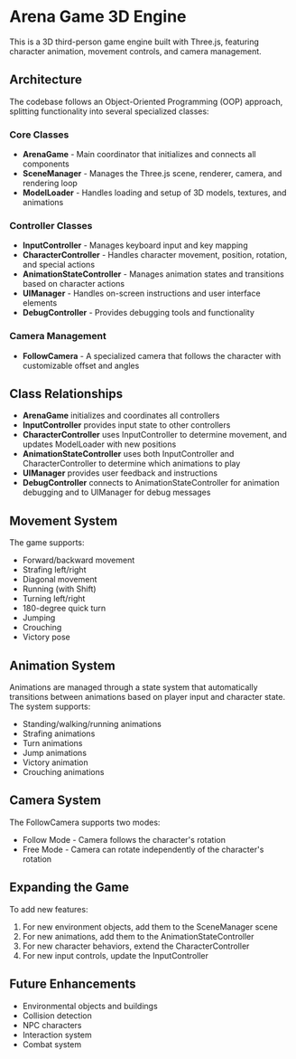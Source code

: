 # Arena Game 3D Engine

This is a 3D third-person game engine built with Three.js, featuring character animation, movement controls, and camera management.

## Architecture

The codebase follows an Object-Oriented Programming (OOP) approach, splitting functionality into several specialized classes:

### Core Classes

- **ArenaGame** - Main coordinator that initializes and connects all components
- **SceneManager** - Manages the Three.js scene, renderer, camera, and rendering loop
- **ModelLoader** - Handles loading and setup of 3D models, textures, and animations

### Controller Classes

- **InputController** - Manages keyboard input and key mapping
- **CharacterController** - Handles character movement, position, rotation, and special actions
- **AnimationStateController** - Manages animation states and transitions based on character actions
- **UIManager** - Handles on-screen instructions and user interface elements
- **DebugController** - Provides debugging tools and functionality

### Camera Management

- **FollowCamera** - A specialized camera that follows the character with customizable offset and angles

## Class Relationships

- **ArenaGame** initializes and coordinates all controllers
- **InputController** provides input state to other controllers
- **CharacterController** uses InputController to determine movement, and updates ModelLoader with new positions
- **AnimationStateController** uses both InputController and CharacterController to determine which animations to play
- **UIManager** provides user feedback and instructions
- **DebugController** connects to AnimationStateController for animation debugging and to UIManager for debug messages

## Movement System

The game supports:
- Forward/backward movement
- Strafing left/right
- Diagonal movement
- Running (with Shift)
- Turning left/right
- 180-degree quick turn
- Jumping
- Crouching
- Victory pose

## Animation System

Animations are managed through a state system that automatically transitions between animations based on player input and character state. The system supports:

- Standing/walking/running animations
- Strafing animations
- Turn animations
- Jump animations
- Victory animation
- Crouching animations

## Camera System

The FollowCamera supports two modes:
- Follow Mode - Camera follows the character's rotation
- Free Mode - Camera can rotate independently of the character's rotation

## Expanding the Game

To add new features:
1. For new environment objects, add them to the SceneManager scene
2. For new animations, add them to the AnimationStateController
3. For new character behaviors, extend the CharacterController
4. For new input controls, update the InputController

## Future Enhancements

- Environmental objects and buildings
- Collision detection
- NPC characters
- Interaction system
- Combat system 